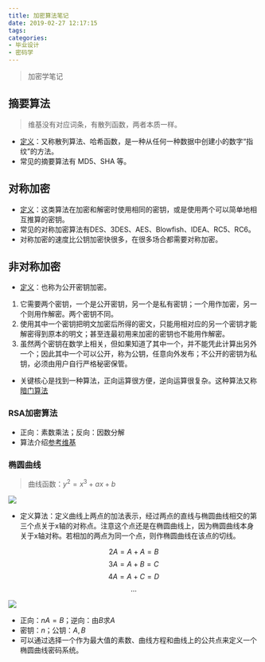 ```yaml
---
title: 加密算法笔记
date: 2019-02-27 12:17:15
tags:
categories:
- 毕业设计
- 密码学
---
```


> 加密学笔记

<!-- more -->

## 摘要算法

> 维基没有对应词条，有散列函数，两者本质一样。

* [定义](https://zh.wikipedia.org/wiki/%E6%95%A3%E5%88%97%E5%87%BD%E6%95%B8)：又称散列算法、哈希函数，是一种从任何一种数据中创建小的数字“指纹”的方法。
* 常见的摘要算法有 MD5、SHA 等。

## 对称加密

* [定义](https://zh.wikipedia.org/wiki/%E5%B0%8D%E7%A8%B1%E5%AF%86%E9%91%B0%E5%8A%A0%E5%AF%86)：这类算法在加密和解密时使用相同的密钥，或是使用两个可以简单地相互推算的密钥。
* 常见的对称加密算法有DES、3DES、AES、Blowfish、IDEA、RC5、RC6。
* 对称加密的速度比公钥加密快很多，在很多场合都需要对称加密。

## 非对称加密

* [定义](https://zh.wikipedia.org/wiki/%E5%85%AC%E5%BC%80%E5%AF%86%E9%92%A5%E5%8A%A0%E5%AF%86)：也称为公开密钥加密。
1. 它需要两个密钥，一个是公开密钥，另一个是私有密钥；一个用作加密，另一个则用作解密。两个密钥不同。
2. 使用其中一个密钥把明文加密后所得的密文，只能用相对应的另一个密钥才能解密得到原本的明文；甚至连最初用来加密的密钥也不能用作解密。
3. 虽然两个密钥在数学上相关，但如果知道了其中一个，并不能凭此计算出另外一个；因此其中一个可以公开，称为公钥，任意向外发布；不公开的密钥为私钥，必须由用户自行严格秘密保管。

* 关键核心是找到一种算法，正向运算很方便，逆向运算很复杂。这种算法又称[暗门算法](https://en.wikipedia.org/wiki/Trapdoor_function)

### RSA加密算法

* 正向：素数乘法；反向：因数分解
* 算法介绍[参考维基](https://zh.wikipedia.org/wiki/RSA%E5%8A%A0%E5%AF%86%E6%BC%94%E7%AE%97%E6%B3%95)

### 椭圆曲线

> 曲线函数：$y^2 = x^3 + ax + b$

![](https://blog.cloudflare.com/content/images/image00.png)

* 定义算法：定义曲线上两点的加法表示，经过两点的直线与椭圆曲线相交的第三个点关于x轴的对称点。注意这个点还是在椭圆曲线上，因为椭圆曲线本身关于x轴对称。若相加的两点为同一个点，则作椭圆曲线在该点的切线。

$$2A = A + A = B$$
$$3A = A + B = C$$
$$4A = A + C = D$$
$$...$$

![](https://blog.cloudflare.com/content/images/image02.gif)

* 正向：$nA = B$；逆向：由$B$求$A$
* 密钥：$n$；公钥：$A, B$
* 可以通过选择一个作为最大值的素数、曲线方程和曲线上的公共点来定义一个椭圆曲线密码系统。